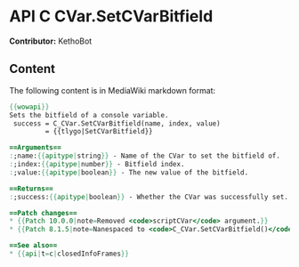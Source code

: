 # API C CVar.SetCVarBitfield

**Contributor:** KethoBot

## Content

The following content is in MediaWiki markdown format:

```mediawiki
{{wowapi}}
Sets the bitfield of a console variable.
 success = C_CVar.SetCVarBitfield(name, index, value)
         = {{tlygo|SetCVarBitfield}}

==Arguments==
:;name:{{apitype|string}} - Name of the CVar to set the bitfield of.
:;index:{{apitype|number}} - Bitfield index.
:;value:{{apitype|boolean}} - The new value of the bitfield.

==Returns==
:;success:{{apitype|boolean}} - Whether the CVar was successfully set.

==Patch changes==
* {{Patch 10.0.0|note=Removed <code>scriptCVar</code> argument.}}
* {{Patch 8.1.5|note=Nanespaced to <code>C_CVar.SetCVarBitfield()</code>.}}

==See also==
* {{api|t=c|closedInfoFrames}}
```